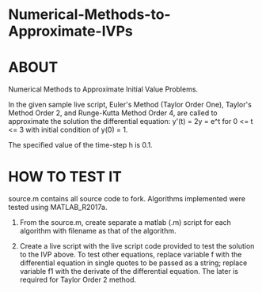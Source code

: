 # Numerical-Methods-to-Approximate-IVPs 

# ABOUT # 
Numerical Methods to Approximate Initial Value Problems. 

In the given sample live script, Euler's Method (Taylor Order One), Taylor's Method Order 2, and Runge-Kutta Method Order 4, are called to approximate the solution the differential equation:   y'(t) = 2y = e^t  for  0 <= t <= 3  with initial condition of y(0) = 1. 

The specified value of the time-step h is 0.1. 

# HOW TO TEST IT #
source.m contains all source code to fork. Algorithms implemented were tested using MATLAB_R2017a.

1) From the source.m, create separate a matlab (.m) script for each algorithm with filename as that of the algorithm.

2) Create a live script with the live script code provided to test the solution to the IVP above. To test other equations, replace
variable f with the differential equation in single quotes to be passed as a string; replace variable f1 with the derivate of the differential equation. The later is required for Taylor Order 2 method. 




